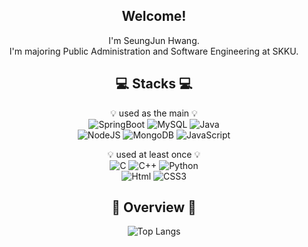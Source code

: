 <div align='center'>


## Welcome! 
I'm SeungJun Hwang.
<br/>
I'm majoring Public Administration and Software Engineering at SKKU.

## 💻 Stacks 💻

💡 used as the main 💡
<br/>
<img alt="SpringBoot" src="https://img.shields.io/badge/Spring%20Boot-6DB33F.svg?&style=for-the-badge&logo=Spring&logoColor=white">
<img alt="MySQL" src="https://img.shields.io/badge/MySQL-4479A1.svg?&style=for-the-badge&logo=MySQL&logoColor=white">
<img alt="Java" src="https://img.shields.io/badge/Java-007396.svg?&style=for-the-badge&logo=Java&logoColor=white"/> 
<br/>
<img alt="NodeJS" src="https://img.shields.io/badge/Node.js-339933.svg?&style=for-the-badge&logo=Node.js&logoColor=white"/>
<img alt="MongoDB" src="https://img.shields.io/badge/MongoDB-47A248.svg?&style=for-the-badge&logo=mongodb&logoColor=white">
<img alt="JavaScript" src ="https://img.shields.io/badge/JavaScript-F7DF1E.svg?&style=for-the-badge&logo=JavaScript&logoColor=white"/>


💡 used at least once 💡
<br/>
<img alt="C" src="https://img.shields.io/badge/C-A8B9CC.svg?&style=for-the-badge&logo=C&logoColor=white"/>
<img alt="C++" src="https://img.shields.io/badge/C++-00599C.svg?&style=for-the-badge&logo=C%2B%2B&logoColor=white"/> 
<img alt="Python" src="https://img.shields.io/badge/Python-3776AB.svg?&style=for-the-badge&logo=Python&logoColor=white"/>
<br/>
<img alt="Html" src="https://img.shields.io/badge/HTML-E34F26.svg?&style=for-the-badge&logo=HTML5&logoColor=white"/>
<img alt="CSS3" src="https://img.shields.io/badge/CSS3-FF9933.svg?&style=for-the-badge&logo=CSS3&logoColor=white"/>



## 📌 Overview 📌

![Top Langs](https://github-readme-stats.vercel.app/api/top-langs/?username=SngJuni&layout=compact&theme=tokyonight)

</div>